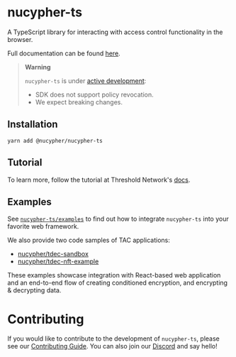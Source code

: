 # nucypher-ts

A TypeScript library for interacting with access control functionality in the browser.

Full documentation can be found [here](https://docs.threshold.network/app-development/threshold-access-control-tac).

> **Warning**
>
> `nucypher-ts` is under [active development](https://github.com/nucypher/nucypher-ts/pulls):
>
> - SDK does not support policy revocation.
> - We expect breaking changes.

## Installation

```
yarn add @nucypher/nucypher-ts
```

## Tutorial

To learn more, follow the tutorial at Threshold Network's [docs](https://docs.threshold.network/app-development/threshold-access-control-tac/get-started-with-tac).

## Examples

See [`nucypher-ts/examples`](https://github.com/nucypher/nucypher-ts/tree/main/examples) to find out how to integrate `nucypher-ts` into your favorite web framework.

We also provide two code samples of TAC applications:

- [nucypher/tdec-sandbox](https://github.com/nucypher/tdec-sandbox)
- [nucypher/tdec-nft-example](https://github.com/nucypher/tdec-nft-example)

These examples showcase integration with React-based web application and an end-to-end flow of creating conditioned encryption, and encrypting & decrypting data.

# Contributing

If you would like to contribute to the development of `nucypher-ts`, please see our [Contributing Guide](CONTRIBUTING.md). You can also join our [Discord](http://discord.gg/threshold) and say hello!
